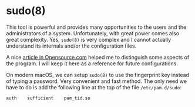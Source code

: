 sudo(8)
=======

This tool is powerful and provides many opportunities to the users and the
administrators of a system.  Unfortunately, with great power comes also
great complexity.  Yes, `sudo(8)` is very complex and I cannot actually
understand its internals and/or the configuration files.

A nice [article in Opensource.com][sudo-article] helped me to distinguish
some aspects of the program.  I will keep it here as a reference for future
configurations.


[sudo-article]:	https://opensource.com/article/17/12/using-sudo-delegate

On modern macOS, we can setup `sudo(8)` to use the fingerprint key instead of
typing a password.  Very convenient and fast method.  The only need we have to
do is add the following line at the top of the file `/etc/pam.d/sudo`:

    auth    sufficient    pam_tid.so
